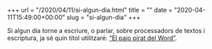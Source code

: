 +++
url = "/2020/04/11/si-algun-dia.html"
title = ""
date = "2020-04-11T15:49:00+00:00"
slug = "si-algun-dia"
+++

Si algun dia torne a escriure, o parlar, sobre processadors de textos i escriptura, ja sé quin títol utilitzaré: [“El paio pirat del Word”](/2013/11/19/el-paio-pirat.html).
